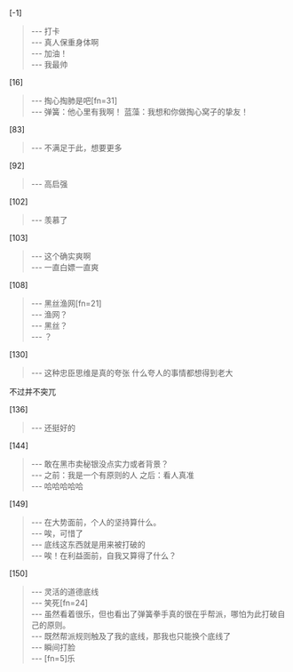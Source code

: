
[-1] 
>--- 打卡<br>
>--- 真人保重身体啊<br>
>--- 加油！<br>
>--- 我最帅<br>

[16] 
>--- 掏心掏肺是吧[fn=31]<br>
>--- 弹簧：他心里有我啊！
蓝藻：我想和你做掏心窝子的挚友！<br>

[83] 
>--- 不满足于此，想要更多<br>

[92] 
>--- 高启强<br>

[102] 
>--- 羡慕了<br>

[103] 
>--- 这个确实爽啊<br>
>--- 一直白嫖一直爽<br>

[108] 
>--- 黑丝渔网[fn=21]<br>
>--- 渔网？<br>
>--- 黑丝？<br>
>--- ？<br>

[130] 
>--- 这种忠臣思维是真的夸张
什么夸人的事情都想得到老大

不过并不突兀<br>

[136] 
>--- 还挺好的<br>

[144] 
>--- 敢在黑市卖秘银没点实力或者背景？<br>
>--- 之前：我是一个有原则的人
之后：看人真准<br>
>--- 哈哈哈哈哈<br>

[149] 
>--- 在大势面前，个人的坚持算什么。<br>
>--- 唉，可惜了<br>
>--- 底线这东西就是用来被打破的<br>
>--- 唉！在利益面前，自我又算得了什么？<br>

[150] 
>--- 灵活的道德底线<br>
>--- 笑死[fn=24]<br>
>--- 虽然看着很乐，但也看出了弹簧拳手真的很在乎帮派，哪怕为此打破自己的原则。<br>
>--- 既然帮派规则触及了我的底线，那我也只能换个底线了<br>
>--- 瞬间打脸<br>
>--- [fn=5]乐<br>
